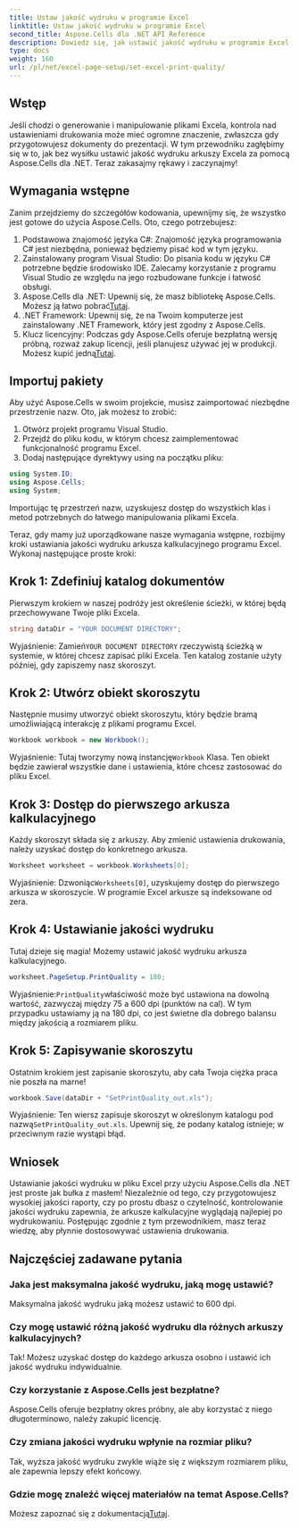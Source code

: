 ```yaml
---
title: Ustaw jakość wydruku w programie Excel
linktitle: Ustaw jakość wydruku w programie Excel
second_title: Aspose.Cells dla .NET API Reference
description: Dowiedz się, jak ustawić jakość wydruku w programie Excel za pomocą Aspose.Cells dla .NET dzięki naszemu przewodnikowi krok po kroku. Proste techniki kodowania dla lepszych wyników drukowania.
type: docs
weight: 160
url: /pl/net/excel-page-setup/set-excel-print-quality/
---
```

## Wstęp

Jeśli chodzi o generowanie i manipulowanie plikami Excela, kontrola nad ustawieniami drukowania może mieć ogromne znaczenie, zwłaszcza gdy przygotowujesz dokumenty do prezentacji. W tym przewodniku zagłębimy się w to, jak bez wysiłku ustawić jakość wydruku arkuszy Excela za pomocą Aspose.Cells dla .NET. Teraz zakasajmy rękawy i zaczynajmy!

## Wymagania wstępne

Zanim przejdziemy do szczegółów kodowania, upewnijmy się, że wszystko jest gotowe do użycia Aspose.Cells. Oto, czego potrzebujesz:

1. Podstawowa znajomość języka C#: Znajomość języka programowania C# jest niezbędna, ponieważ będziemy pisać kod w tym języku.
2. Zainstalowany program Visual Studio: Do pisania kodu w języku C# potrzebne będzie środowisko IDE. Zalecamy korzystanie z programu Visual Studio ze względu na jego rozbudowane funkcje i łatwość obsługi.
3. Aspose.Cells dla .NET: Upewnij się, że masz bibliotekę Aspose.Cells. Możesz ją łatwo pobrać[Tutaj](https://releases.aspose.com/cells/net/).
4. .NET Framework: Upewnij się, że na Twoim komputerze jest zainstalowany .NET Framework, który jest zgodny z Aspose.Cells.
5.  Klucz licencyjny: Podczas gdy Aspose.Cells oferuje bezpłatną wersję próbną, rozważ zakup licencji, jeśli planujesz używać jej w produkcji. Możesz kupić jedną[Tutaj](https://purchase.aspose.com/buy).

## Importuj pakiety

Aby użyć Aspose.Cells w swoim projekcie, musisz zaimportować niezbędne przestrzenie nazw. Oto, jak możesz to zrobić:

1. Otwórz projekt programu Visual Studio.
2. Przejdź do pliku kodu, w którym chcesz zaimplementować funkcjonalność programu Excel.
3. Dodaj następujące dyrektywy using na początku pliku:

```csharp
using System.IO;
using Aspose.Cells;
using System;
```

Importując tę przestrzeń nazw, uzyskujesz dostęp do wszystkich klas i metod potrzebnych do łatwego manipulowania plikami Excela.

Teraz, gdy mamy już uporządkowane nasze wymagania wstępne, rozbijmy kroki ustawiania jakości wydruku arkusza kalkulacyjnego programu Excel. Wykonaj następujące proste kroki:

## Krok 1: Zdefiniuj katalog dokumentów

Pierwszym krokiem w naszej podróży jest określenie ścieżki, w której będą przechowywane Twoje pliki Excela. 

```csharp
string dataDir = "YOUR DOCUMENT DIRECTORY";
```

 Wyjaśnienie: Zamień`YOUR DOCUMENT DIRECTORY` rzeczywistą ścieżką w systemie, w której chcesz zapisać pliki Excela. Ten katalog zostanie użyty później, gdy zapiszemy nasz skoroszyt.

## Krok 2: Utwórz obiekt skoroszytu

Następnie musimy utworzyć obiekt skoroszytu, który będzie bramą umożliwiającą interakcję z plikami programu Excel.

```csharp
Workbook workbook = new Workbook();
```

 Wyjaśnienie: Tutaj tworzymy nową instancję`Workbook` Klasa. Ten obiekt będzie zawierał wszystkie dane i ustawienia, które chcesz zastosować do pliku Excel.

## Krok 3: Dostęp do pierwszego arkusza kalkulacyjnego

Każdy skoroszyt składa się z arkuszy. Aby zmienić ustawienia drukowania, należy uzyskać dostęp do konkretnego arkusza.

```csharp
Worksheet worksheet = workbook.Worksheets[0];
```

 Wyjaśnienie: Dzwoniąc`Worksheets[0]`, uzyskujemy dostęp do pierwszego arkusza w skoroszycie. W programie Excel arkusze są indeksowane od zera.

## Krok 4: Ustawianie jakości wydruku

Tutaj dzieje się magia! Możemy ustawić jakość wydruku arkusza kalkulacyjnego.

```csharp
worksheet.PageSetup.PrintQuality = 180;
```

 Wyjaśnienie:`PrintQuality`właściwość może być ustawiona na dowolną wartość, zazwyczaj między 75 a 600 dpi (punktów na cal). W tym przypadku ustawiamy ją na 180 dpi, co jest świetne dla dobrego balansu między jakością a rozmiarem pliku.

## Krok 5: Zapisywanie skoroszytu

Ostatnim krokiem jest zapisanie skoroszytu, aby cała Twoja ciężka praca nie poszła na marne!

```csharp
workbook.Save(dataDir + "SetPrintQuality_out.xls");
```

 Wyjaśnienie: Ten wiersz zapisuje skoroszyt w określonym katalogu pod nazwą`SetPrintQuality_out.xls`. Upewnij się, że podany katalog istnieje; w przeciwnym razie wystąpi błąd.

## Wniosek

Ustawianie jakości wydruku w pliku Excel przy użyciu Aspose.Cells dla .NET jest proste jak bułka z masłem! Niezależnie od tego, czy przygotowujesz wysokiej jakości raporty, czy po prostu dbasz o czytelność, kontrolowanie jakości wydruku zapewnia, że arkusze kalkulacyjne wyglądają najlepiej po wydrukowaniu. Postępując zgodnie z tym przewodnikiem, masz teraz wiedzę, aby płynnie dostosowywać ustawienia drukowania.

## Najczęściej zadawane pytania

### Jaka jest maksymalna jakość wydruku, jaką mogę ustawić?  
Maksymalna jakość wydruku jaką możesz ustawić to 600 dpi.

### Czy mogę ustawić różną jakość wydruku dla różnych arkuszy kalkulacyjnych?  
Tak! Możesz uzyskać dostęp do każdego arkusza osobno i ustawić ich jakość wydruku indywidualnie.

### Czy korzystanie z Aspose.Cells jest bezpłatne?  
Aspose.Cells oferuje bezpłatny okres próbny, ale aby korzystać z niego długoterminowo, należy zakupić licencję.

### Czy zmiana jakości wydruku wpłynie na rozmiar pliku?  
Tak, wyższa jakość wydruku zwykle wiąże się z większym rozmiarem pliku, ale zapewnia lepszy efekt końcowy.

### Gdzie mogę znaleźć więcej materiałów na temat Aspose.Cells?  
 Możesz zapoznać się z dokumentacją[Tutaj](https://reference.aspose.com/cells/net/).